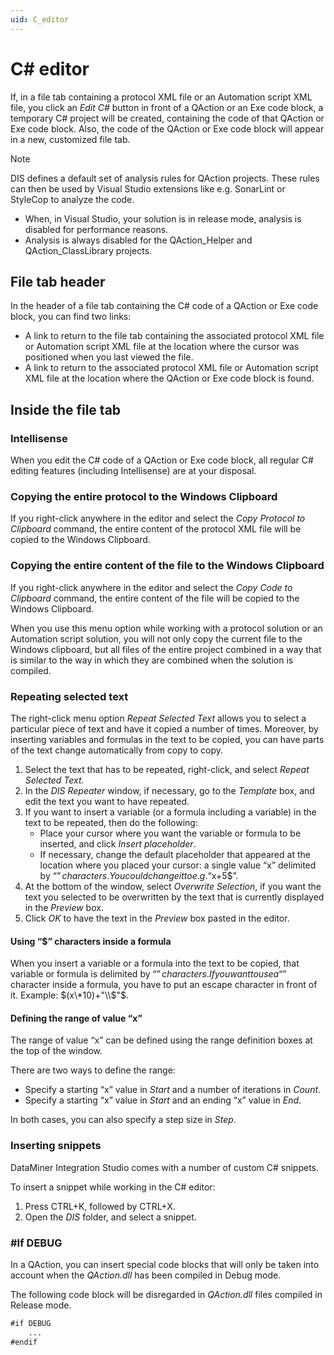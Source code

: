 ```yaml
---
uid: C_editor
---
```


# C# editor

If, in a file tab containing a protocol XML file or an Automation script XML file, you click an *Edit C#* button in front of a QAction or an Exe code block, a temporary C# project will be created, containing the code of that QAction or Exe code block. Also, the code of the QAction or Exe code block will appear in a new, customized file tab.

> [!NOTE]
> DIS defines a default set of analysis rules for QAction projects. These rules can then be used by Visual Studio extensions like e.g. SonarLint or StyleCop to analyze the code.
> - When, in Visual Studio, your solution is in release mode, analysis is disabled for performance reasons.
> - Analysis is always disabled for the QAction_Helper and QAction_ClassLibrary projects.

## File tab header

In the header of a file tab containing the C# code of a QAction or Exe code block, you can find two links:

- A link to return to the file tab containing the associated protocol XML file or Automation script XML file at the location where the cursor was positioned when you last viewed the file.
- A link to return to the associated protocol XML file or Automation script XML file at the location where the QAction or Exe code block is found.

## Inside the file tab

### Intellisense

When you edit the C# code of a QAction or Exe code block, all regular C# editing features (including Intellisense) are at your disposal.

### Copying the entire protocol to the Windows Clipboard

If you right-click anywhere in the editor and select the *Copy Protocol to Clipboard* command, the entire content of the protocol XML file will be copied to the Windows Clipboard.

### Copying the entire content of the file to the Windows Clipboard

If you right-click anywhere in the editor and select the *Copy Code to Clipboard* command, the entire content of the file will be copied to the Windows Clipboard.

When you use this menu option while working with a protocol solution or an Automation script solution, you will not only copy the current file to the Windows clipboard, but all files of the entire project combined in a way that is similar to the way in which they are combined when the solution is compiled.

### Repeating selected text

The right-click menu option *Repeat Selected Text* allows you to select a particular piece of text and have it copied a number of times. Moreover, by inserting variables and formulas in the text to be copied, you can have parts of the text change automatically from copy to copy.

1. Select the text that has to be repeated, right-click, and select *Repeat Selected Text.*
1. In the *DIS Repeater* window, if necessary, go to the *Template* box, and edit the text you want to have repeated.
1. If you want to insert a variable (or a formula including a variable) in the text to be repeated, then do the following:
    - Place your cursor where you want the variable or formula to be inserted, and click *Insert placeholder*.
    - If necessary, change the default placeholder that appeared at the location where you placed your cursor: a single value “x” delimited by “$” characters. You could change it to e.g. “$x+5$”.
1. At the bottom of the window, select *Overwrite Selection*, if you want the text you selected to be overwritten by the text that is currently displayed in the *Preview* box.
1. Click *OK* to have the text in the *Preview* box pasted in the editor.

#### Using “$” characters inside a formula

When you insert a variable or a formula into the text to be copied, that variable or formula is delimited by “$” characters. If you want to use a “$” character inside a formula, you have to put an escape character in front of it. Example: $(x\*10)+"\\$"$.

#### Defining the range of value “x”

The range of value “x” can be defined using the range definition boxes at the top of the window.

There are two ways to define the range:

- Specify a starting “x” value in *Start* and a number of iterations in *Count*.
- Specify a starting “x” value in *Start* and an ending “x” value in *End*.

In both cases, you can also specify a step size in *Step*.

### Inserting snippets

DataMiner Integration Studio comes with a number of custom C# snippets.

To insert a snippet while working in the C# editor:

1. Press CTRL+K, followed by CTRL+X.
1. Open the *DIS* folder, and select a snippet.

### #If DEBUG

In a QAction, you can insert special code blocks that will only be taken into account when the *QAction.dll* has been compiled in Debug mode.

The following code block will be disregarded in *QAction.dll* files compiled in Release mode.

```txt
#if DEBUG
    ...
#endif
```

